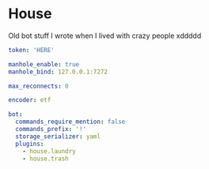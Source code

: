 # House 

Old bot stuff I wrote when I lived with crazy people xddddd

```yaml
token: 'HERE'

manhole_enable: true
manhole_bind: 127.0.0.1:7272

max_reconnects: 0

encoder: etf

bot:
  commands_require_mention: false
  commands_prefix: '!'
  storage_serializer: yaml
  plugins:
    - house.laundry
    - house.trash
```
